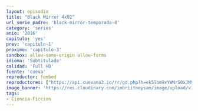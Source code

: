 ```yaml
---
layout: episodio
title: "Black Mirror 4x02"
url_serie_padre: 'black-mirror-temporada-4'
category: 'series'
anio: '2016'
capitulo: 'yes'
prev: 'capitulo-1'
proximo: 'capitulo-3'
sandbox: allow-same-origin allow-forms
idioma: 'Subtitulado'
calidad: 'Full HD'
fuente: 'cueva'
reproductor: fembed
reproductores: ["https://api.cuevana3.io/rr/gd.php?h=ek5lbm9xYWNrS0xJMVp5b21KREk0dFBLbjVkaHhkRGdrOG1jbnBpUnhhS1ZxWHRmcGNmYjM3ZXFvM21LeDZySnI3aG9oNG00eUtTd3RtU3NtTGF2MzdHU3FadVkyUT09"]
image_banner: 'https://res.cloudinary.com/imbriitneysam/image/upload/v1547402296/black-4-banner-min.jpg'
tags:
- Ciencia-Ficcion
---
```











